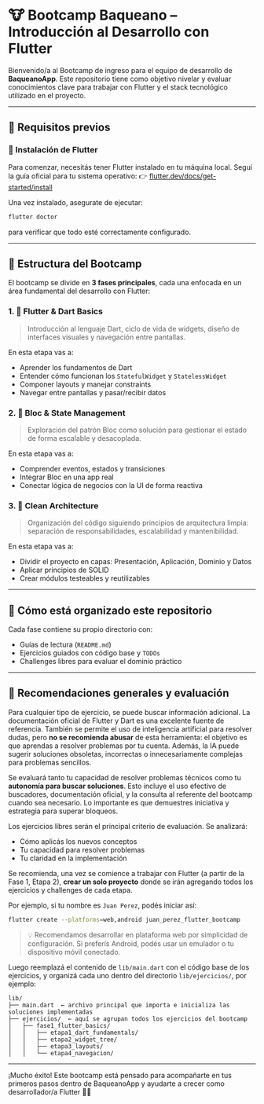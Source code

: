 # 🐮 Bootcamp Baqueano – Introducción al Desarrollo con Flutter

Bienvenido/a al Bootcamp de ingreso para el equipo de desarrollo de **BaqueanoApp**. Este repositorio tiene como objetivo nivelar y evaluar conocimientos clave para trabajar con Flutter y el stack tecnológico utilizado en el proyecto.

---

## 🚀 Requisitos previos

### 🔧 Instalación de Flutter
Para comenzar, necesitás tener Flutter instalado en tu máquina local. Seguí la guía oficial para tu sistema operativo:
👉 [flutter.dev/docs/get-started/install](https://flutter.dev/docs/get-started/install)

Una vez instalado, asegurate de ejecutar:
```bash
flutter doctor
```
para verificar que todo esté correctamente configurado.

---

## 🧭 Estructura del Bootcamp
El bootcamp se divide en **3 fases principales**, cada una enfocada en un área fundamental del desarrollo con Flutter:

### 1. 🧱 Flutter & Dart Basics
> Introducción al lenguaje Dart, ciclo de vida de widgets, diseño de interfaces visuales y navegación entre pantallas.

En esta etapa vas a:
- Aprender los fundamentos de Dart
- Entender cómo funcionan los `StatefulWidget` y `StatelessWidget`
- Componer layouts y manejar constraints
- Navegar entre pantallas y pasar/recibir datos

### 2. 🔄 Bloc & State Management
> Exploración del patrón Bloc como solución para gestionar el estado de forma escalable y desacoplada.

En esta etapa vas a:
- Comprender eventos, estados y transiciones
- Integrar Bloc en una app real
- Conectar lógica de negocios con la UI de forma reactiva

### 3. 🧼 Clean Architecture
> Organización del código siguiendo principios de arquitectura limpia: separación de responsabilidades, escalabilidad y mantenibilidad.

En esta etapa vas a:
- Dividir el proyecto en capas: Presentación, Aplicación, Dominio y Datos
- Aplicar principios de SOLID
- Crear módulos testeables y reutilizables

---

## 📁 Cómo está organizado este repositorio

Cada fase contiene su propio directorio con:
- Guías de lectura (`README.md`)
- Ejercicios guiados con código base y `TODOs`
- Challenges libres para evaluar el dominio práctico

---

## 🧠 Recomendaciones generales y evaluación

Para cualquier tipo de ejercicio, se puede buscar información adicional. La documentación oficial de
Flutter y Dart es una excelente fuente de referencia. También se permite el uso de inteligencia artificial para resolver dudas, pero **no se recomienda abusar** de esta herramienta: el objetivo es que aprendas a resolver problemas por tu cuenta. Además, la IA puede sugerir soluciones obsoletas, incorrectas o innecesariamente complejas para problemas sencillos.

Se evaluará tanto tu capacidad de resolver problemas técnicos como tu **autonomía para buscar soluciones**. Esto incluye el uso efectivo de buscadores, documentación oficial, y la consulta al referente del bootcamp cuando sea necesario. Lo importante es que demuestres iniciativa y estrategia para superar bloqueos.

Los ejercicios libres serán el principal criterio de evaluación. Se analizará:
- Cómo aplicás los nuevos conceptos
- Tu capacidad para resolver problemas
- Tu claridad en la implementación

Se recomienda, una vez se comience a trabajar con Flutter (a partir de la Fase 1, Etapa 2), **crear un solo proyecto** donde se irán agregando todos los ejercicios y challenges de cada etapa.

Por ejemplo, si tu nombre es `Juan Perez`, podés iniciar así:
```bash
flutter create --platforms=web,android juan_perez_flutter_bootcamp
```

> 💡 Recomendamos desarrollar en plataforma web por simplicidad de configuración. Si preferís Android, podés usar un emulador o tu dispositivo móvil conectado.


Luego reemplazá el contenido de `lib/main.dart` con el código base de los ejercicios, y organizá cada uno dentro del directorio `lib/ejercicios/`, por ejemplo:
```
lib/
├── main.dart  ← archivo principal que importa e inicializa las soluciones implementadas
├── ejercicios/  ← aquí se agrupan todos los ejercicios del bootcamp
│   ├── fase1_flutter_basics/
│   │   ├── etapa1_dart_fundamentals/
│   │   ├── etapa2_widget_tree/
│   │   ├── etapa3_layouts/
│   │   └── etapa4_navegacion/
```

---

¡Mucho éxito!
Este bootcamp está pensado para acompañarte en tus primeros pasos dentro de BaqueanoApp y ayudarte a crecer como desarrollador/a Flutter 🚜✨
